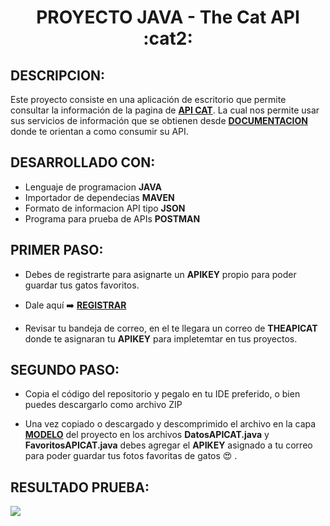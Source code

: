 <center><h1>PROYECTO JAVA - The Cat API :cat2: </h1></center>

## DESCRIPCION:

Este proyecto consiste en una aplicación de escritorio que permite consultar la información de la pagina de <a href="https://thecatapi.com/#pricing" target="_blank">__API CAT__</a>. La cual nos permite usar sus servicios de información que se obtienen desde <a href="https://developers.thecatapi.com/view-account/ylX4blBYT9FaoVd6OhvR?report=bOoHBz-8t" target="_blank">__DOCUMENTACION__</a> donde te orientan a como consumir su API.

## DESARROLLADO CON:
+ Lenguaje de programacion __JAVA__
+ Importador de dependecias __MAVEN__
+ Formato de informacion API tipo __JSON__
+ Programa para prueba de APIs __POSTMAN__

## PRIMER PASO:

+ Debes de registrarte para asignarte un __APIKEY__ propio para poder guardar tus gatos favoritos.

+ Dale aquí :arrow_right: <a href="https://thecatapi.com/signup" target="_blank">__REGISTRAR__</a>

+ Revisar tu bandeja de correo, en el te llegara un correo de __THEAPICAT__ donde te asignaran tu __APIKEY__ para impletemtar en tus proyectos.

## SEGUNDO PASO:

+ Copia el código del repositorio y pegalo en tu IDE preferido, o bien puedes descargarlo como archivo ZIP

+ Una vez copiado o descargado y descomprimido el archivo en la capa <a href="https://github.com/Roman31X/Proyecto-APICAT-JAVA/tree/master/src/main/java/com/roman31x/proyectothecatapi/modelo" target="_blank">__MODELO__</a> del proyecto en los archivos __DatosAPICAT.java__ y __FavoritosAPICAT.java__ debes agregar el __APIKEY__ asignado a tu correo para poder guardar tus fotos favoritas de gatos :heart_eyes: .

## RESULTADO PRUEBA:

<img src="https://github.com/Roman31X/Proyecto-APICAT-JAVA/blob/master/src/main/resources/imagenesCAT/ProyectoTheCatAPI.gif">
